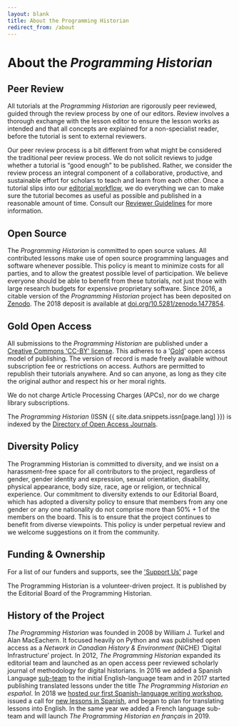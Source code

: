 ```yaml
---
layout: blank
title: About the Programming Historian
redirect_from: /about
---
```


# About the _Programming Historian_


## Peer Review
All tutorials at the _Programming Historian_ are rigorously peer reviewed, guided through the review process by one of our editors. Review involves a thorough exchange with the lesson editor to ensure the lesson works as intended and that all concepts are explained for a non-specialist reader, before the tutorial is sent to external reviewers.

Our peer review process is a bit different from what might be considered the traditional peer review process. We do not solicit reviews to judge whether a tutorial is “good enough” to be published. Rather, we consider the review process an integral component of a collaborative, productive, and sustainable effort for scholars to teach and learn from each other. Once a tutorial slips into our [editorial workflow]({{site.baseurl}}/author-guidelines), we do everything we can to make sure the tutorial becomes as useful as possible and published in a reasonable amount of time. Consult our [Reviewer Guidelines]({{site.baseurl}}/reviewer-guidelines) for more information.


## Open Source
The _Programming Historian_ is committed to open source values. All contributed lessons make use of open source programming languages and software whenever possible. This policy is meant to minimize costs for all parties, and to allow the greatest possible level of participation. We believe everyone should be able to benefit from these tutorials, not just those with large research budgets for expensive proprietary software. Since 2016, a citable version of the _Programming Historian_ project has been deposited on [Zenodo](https://zenodo.org/). The 2018 deposit is available at [doi.org/10.5281/zenodo.1477854](https://doi.org/10.5281/zenodo.1477854).


## Gold Open Access
All submissions to the _Programming Historian_ are published under a [Creative Commons 'CC-BY' license](https://creativecommons.org/licenses/by/4.0/deed.en). This adheres to a '[Gold](https://en.wikipedia.org/wiki/Open_access)' open access model of publishing. The version of record is made freely available without subscription fee or restrictions on access. Authors are permitted to republish their tutorials anywhere. And so can anyone, as long as they cite the original author and respect his or her moral rights.

We do not charge Article Processing Charges (APCs), nor do we charge library subscriptions.

The _Programming Historian_ (ISSN {{ site.data.snippets.issn[page.lang] }}) is indexed by the [Directory of Open Access Journals](https://doaj.org/toc/2397-2068).

## Diversity Policy

The Programming Historian is committed to diversity, and we insist on a harassment-free space for all contributors to the project, regardless of gender, gender identity and expression, sexual orientation, disability, physical appearance, body size, race, age or religion, or technical experience. Our commitment to diversity extends to our Editorial Board, which has adopted a diversity policy to ensure that members from any one gender or any one nationality do not comprise more than 50% + 1 of the members on the board. This is to ensure that the project continues to benefit from diverse viewpoints. This policy is under perpetual review and we welcome suggestions on it from the community.

## Funding & Ownership

For a list of our funders and supports, see the ['Support Us']({{site.baseurl}}/support-us) page

The Programming Historian is a volunteer-driven project. It is published by the Editorial Board of the Programming Historian.

## History of the Project

*The Programming Historian* was founded in 2008 by William J. Turkel and Alan MacEachern. It focused heavily on Python and was published open access as a *Network in Canadian History & Environment* (NiCHE) ‘Digital Infrastructure’ project. In 2012, *The Programming Historian* expanded its editorial team and launched as an open access peer reviewed scholarly journal of methodology for digital historians. In 2016 we added a Spanish Language [sub-team](https://github.com/programminghistorian/jekyll/wiki/Additional-Language-Sub-Teams-Policy) to the initial English-language team and in 2017 started publishing translated lessons under the title *The Programming Historian en español*. In 2018 we [hosted our first Spanish-language writing workshop](https://programminghistorian.org/posts/bogota-workshop-report), issued a call for [new lessons in Spanish](https://programminghistorian.org/posts/convocatoria-de-tutoriales), and began to plan for translating lessons into English. In the same year we added a French language sub-team and will launch *The Programming Historian en français* in 2019.
